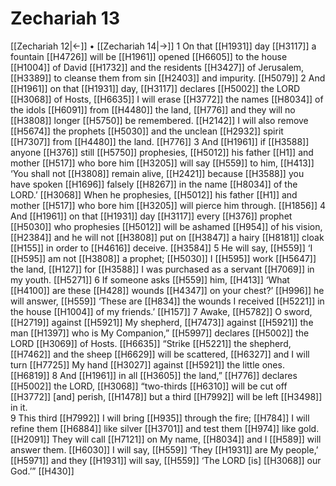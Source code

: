# Zechariah 13
[[Zechariah 12|←]] • [[Zechariah 14|→]]
1 On that [[H1931]] day [[H3117]] a fountain [[H4726]] will be [[H1961]] opened [[H6605]] to the house [[H1004]] of David [[H1732]] and the residents [[H3427]] of Jerusalem, [[H3389]] to cleanse them from sin [[H2403]] and impurity. [[H5079]] 
2 And [[H1961]] on that [[H1931]] day, [[H3117]] declares [[H5002]] the LORD [[H3068]] of Hosts, [[H6635]] I will erase [[H3772]] the names [[H8034]] of the idols [[H6091]] from [[H4480]] the land, [[H776]] and they will no [[H3808]] longer [[H5750]] be remembered. [[H2142]] I will also remove [[H5674]] the prophets [[H5030]] and the unclean [[H2932]] spirit [[H7307]] from [[H4480]] the land. [[H776]] 
3 And [[H1961]] if [[H3588]] anyone [[H376]] still [[H5750]] prophesies, [[H5012]] his father [[H1]] and mother [[H517]] who bore him [[H3205]] will say [[H559]] to him, [[H413]] ‘You shall not [[H3808]] remain alive, [[H2421]] because [[H3588]] you have spoken [[H1696]] falsely [[H8267]] in the name [[H8034]] of the LORD.’ [[H3068]] When he prophesies, [[H5012]] his father [[H1]] and mother [[H517]] who bore him [[H3205]] will pierce him through. [[H1856]] 
4 And [[H1961]] on that [[H1931]] day [[H3117]] every [[H376]] prophet [[H5030]] who prophesies [[H5012]] will be ashamed [[H954]] of his vision, [[H2384]] and he will not [[H3808]] put on [[H3847]] a hairy [[H8181]] cloak [[H155]] in order to [[H4616]] deceive. [[H3584]] 
5 He will say, [[H559]] ‘I [[H595]] am not [[H3808]] a prophet; [[H5030]] I [[H595]] work [[H5647]] the land, [[H127]] for [[H3588]] I was purchased as a servant [[H7069]] in my youth. [[H5271]] 
6 If someone asks [[H559]] him, [[H413]] ‘What [[H4100]] are these [[H428]] wounds [[H4347]] on your chest?’ [[H996]] he will answer, [[H559]] ‘These are [[H834]] the wounds I received [[H5221]] in the house [[H1004]] of my friends.’ [[H157]] 
7 Awake, [[H5782]] O sword, [[H2719]] against [[H5921]] My shepherd, [[H7473]] against [[H5921]] the man [[H1397]] who is My Companion,” [[H5997]] declares [[H5002]] the LORD [[H3069]] of Hosts. [[H6635]] “Strike [[H5221]] the shepherd, [[H7462]] and the sheep [[H6629]] will be scattered, [[H6327]] and I will turn [[H7725]] My hand [[H3027]] against [[H5921]] the little ones. [[H6819]] 
8 And [[H1961]] in all [[H3605]] the land,” [[H776]] declares [[H5002]] the LORD, [[H3068]] “two-thirds [[H6310]] will be cut off [[H3772]] [and] perish, [[H1478]] but a third [[H7992]] will be left [[H3498]] in it.  
9 This third [[H7992]] I will bring [[H935]] through the fire; [[H784]] I will refine them [[H6884]] like silver [[H3701]] and test them [[H974]] like gold. [[H2091]] They will call [[H7121]] on My name, [[H8034]] and I [[H589]] will answer them. [[H6030]] I will say, [[H559]] ‘They [[H1931]] are My people,’ [[H5971]] and they [[H1931]] will say, [[H559]] ‘The LORD [is] [[H3068]] our God.’” [[H430]] 
